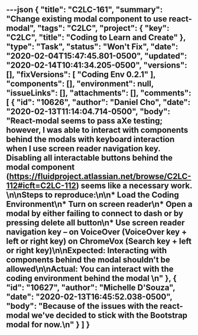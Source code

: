 ---json
{
  "title": "C2LC-161",
  "summary": "Change existing modal component to use react-modal",
  "tags": "C2LC",
  "project": {
    "key": "C2LC",
    "title": "Coding to Learn and Create"
  },
  "type": "Task",
  "status": "Won't Fix",
  "date": "2020-02-04T15:47:45.801-0500",
  "updated": "2020-02-14T10:41:34.205-0500",
  "versions": [],
  "fixVersions": [
    "Coding Env 0.2.1"
  ],
  "components": [],
  "environment": null,
  "issueLinks": [],
  "attachments": [],
  "comments": [
    {
      "id": "10626",
      "author": "Daniel Cho",
      "date": "2020-02-13T11:14:04.714-0500",
      "body": "React-modal seems to pass aXe testing; however, I was able to interact with components behind the modals with keyboard interaction when I use screen reader navigation key. Disabling all interactable buttons behind the modal component (<https://fluidproject.atlassian.net/browse/C2LC-112#icft=C2LC-112>) seems like a necessary work.&#x20;\n\nSteps to reproduce:\n\n* Load the Coding Environment\n* Turn on screen reader\n* Open a modal by either failing to connect to dash or by pressing delete all button\n* Use screen reader navigation key – on VoiceOver (VoiceOver key + left or right key) on ChromeVox (Search key + left or right key)\n\nExpected: Interacting with components behind the modal shouldn't be allowed\n\nActual: You can interact with the coding environment behind the modal&#x20;\n"
    },
    {
      "id": "10627",
      "author": "Michelle D'Souza",
      "date": "2020-02-13T16:45:52.038-0500",
      "body": "Because of the issues with the react-modal we've decided to stick with the Bootstrap modal for now.\n"
    }
  ]
}
---

        